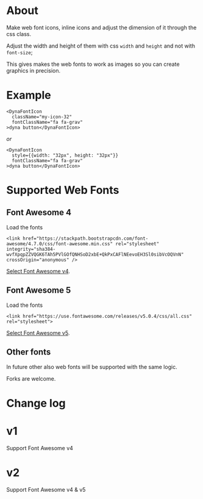 # About

Make web font icons, inline icons and adjust the dimension of it through the css class.

Adjust the width and height of them with css `width` and `height` and not with `font-size`;

This gives makes the web fonts to work as images so you can create graphics in precision.

# Example

```
<DynaFontIcon
  className="my-icon-32"
  fontClassName="fa fa-grav"
>dyna button</DynaFontIcon>
```

_or_

```
<DynaFontIcon
  style={{width: "32px", height: "32px"}}
  fontClassName="fa fa-grav"
>dyna button</DynaFontIcon>
```

# Supported Web Fonts 

## Font Awesome 4

Load the fonts

```
<link href="https://stackpath.bootstrapcdn.com/font-awesome/4.7.0/css/font-awesome.min.css" rel="stylesheet" integrity="sha384-wvfXpqpZZVQGK6TAh5PVlGOfQNHSoD2xbE+QkPxCAFlNEevoEH3Sl0sibVcOQVnN" crossOrigin="anonymous" />
```

[Select Font Awesome v4](https://fontawesome.com/v4.7.0/icons/).

## Font Awesome 5

Load the fonts

```
<link href="https://use.fontawesome.com/releases/v5.0.4/css/all.css" rel="stylesheet">
```

[Select Font Awesome v5](https://fontawesome.com/icons?d=gallery&m=free).


## Other fonts

In future other also web fonts will be supported with the same logic.

Forks are welcome.


# Change log

# v1

Support Font Awesome v4

# v2

Support Font Awesome v4 & v5

